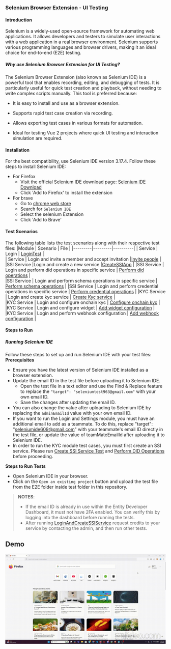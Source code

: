 ### Selenium Browser Extension - UI Testing

#### Introduction
Selenium is a widely-used open-source framework for automating web applications. It allows developers and testers to simulate user interactions with a web application in a real browser environment. Selenium supports various programming languages and browser drivers, making it an ideal choice for end-to-end (E2E) testing.

##### Why use Selenium Browser Extension for UI Testing?
 The Selenium Browser Extension (also known as Selenium IDE) is a powerful tool that enables recording, editing, and debugging of tests. It is particularly useful for quick test creation and playback, without needing to write complex scripts manually. This tool is preferred because:
 - It is easy to install and use as a browser extension.

 - Supports rapid test case creation via recording.
 - Allows exporting test cases in various formats for automation.
 - Ideal for testing Vue 2 projects where quick UI testing and interaction simulation are required.

#### Installation
 For the best compatibility, use Selenium IDE version 3.17.4.
 Follow these steps to install Selenium IDE:
  - For Firefox
      - Visit the official Selenium IDE download page: [Selenium IDE Download](https://addons.mozilla.org/en-US/firefox/addon/selenium_ide/)
      - Click 'Add to Firefox' to install the extension
 - For brave
      - Go to [chrome web store]('https://chromewebstore.google.com/?pli=1')
      - Search for `Selenium IDE`
      - Select the selenium Extension
      - Click 'Add to Brave'
  #### Test Scenarios
  The following table lists the test scenarios along with their respective test files:
 |Module | Scenario |  File |
|---------|---------|----------|
| Service | Login   | [LoginTest](./E2E_test/serviceModule/Login.side)   |   
| Service | Login and invite a member and accept invitation   |[Invite people](./E2E_test//serviceModule//LoginAndSettingsModule.side)  | 
|SSI Service |Login and create a new service   |[CreateSSIApp](./E2E_test/ssiServiceModule/loginAndCreateSSIService.side)  |
|SSI Service | Login and perform did operations in specific service   | [Perform did operations](./E2E_test/ssiServiceModule/loginAndDidOperations.side)  |    
|SSI Service | Login and perform schema operations in specific service  |  [Perform schema operations](./E2E_test/ssiServiceModule/loginAndSchemaOperations.side)  |
|SSI Service | Login and perform credential operations in specific service |  [Perform credential operations](./E2E_test/ssiServiceModule/loginAndCredentialOperation.side)  |
|KYC Service | Login and create kyc service   | [Create Kyc service](./E2E_test/kycServiceModule//loginAndCreateKycService.side)  |    
|KYC Service | Login and configure onchain kyc  |  [Configure onchain kyc](./E2E_test/kycServiceModule/loginAndConfigureOnchainKyc.side)  |
|KYC Service | Login and configure widget |  [Add widget configuration](./E2E_test/kycServiceModule/loginAndWidgetConfiguration.side)  |
|KYC Service | Login and perform webhook configuration |  [Add webhook configuration](./E2E_test/kycServiceModule/loginAndWebhookConfiguration.side)  |

#### Steps to Run
##### Running Selenium IDE
Follow these steps to set up and run Selenium IDE with your test files:
**Prerequisites**
 - Ensure you have the latest version of Selenium IDE installed as a browser extension.
 - Update the email ID in the test file before uploading it to Selenium IDE.
     - Open the test file in a text editor and use the Find & Replace feature to replace the  `"target": "seleniumtest963@gmail.com"` with your own email ID.
    - Save the changes after updating the email ID.
 - You can also change the value after uploading to Selenium IDE by replacing the `adminEmailId` value with your own email ID.
 - If you want to run the Login and Settings module, you must have an additional email to add as a teammate. To do this, replace "target": "seleniumide609@gmail.com" with your teammate's email ID directly in the test file, or update the value of teamMateEmailId after uploading it to Selenium IDE.
 - In order to run the KYC module test cases, you must first create an SSI service.
Please run [Create SSI Service Test](./E2E_test/ssiServiceModule/loginAndCreateSSIService.side) and [Perform DID Operations](./E2E_test/ssiServiceModule/loginAndDidOperations.side) before proceeding.

**Steps to Run Tests**

- Open Selenium IDE in your browser.
- Click on the `Open an existing project` button and upload the test file from the E2E folder inside test folder in this repository.

> **NOTES**:
> - If the email ID is already in use within the Entity Developer Dashboard, it must not have 2FA enabled. You can verify this by logging into the dashboard before running the tests.
> - After running [LoginAndCreateSSIService](./E2E_test/ssiServiceModule/LoginAndCreateSSIService.side) request credits to your service by contacting the admin, and then run other tests.
  
## Demo 

![Demo](../src/assets/test_demo.gif)
  
